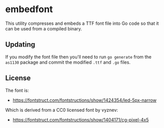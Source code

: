 # embedfont

This utility compresses and embeds a TTF font file into Go code so that it
can be used from a compiled binary.

## Updating

If you modify the font file then you'll need to run `go generate` from the
`as1130` package and commit the modified `.ttf` and `.go` files.

## License

The font is:

- https://fontstruct.com/fontstructions/show/1424354/led-5px-narrow

Which is derived from a CC0 licensed font by vyznev:

- https://fontstruct.com/fontstructions/show/1404171/cg-pixel-4x5

[CC0]: https://creativecommons.org/publicdomain/zero/1.0/
